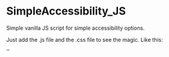 # SimpleAccessibility_JS
Simple vanilla JS script for simple accessibility options.

Just add the .js file and the .css file to see the magic. Like this:

'<script>
  ACCESSIBILITY.createAccessibility();
</script>'
